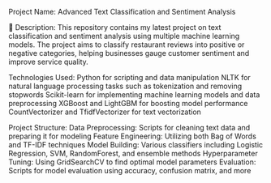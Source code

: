 Project Name: Advanced Text Classification and Sentiment Analysis

📝 Description: This repository contains my latest project on text classification and sentiment analysis using multiple machine learning models. The project aims to classify restaurant reviews into positive or negative categories, helping businesses gauge customer sentiment and improve service quality.

Technologies Used:
Python for scripting and data manipulation
NLTK for natural language processing tasks such as tokenization and removing stopwords
Scikit-learn for implementing machine learning models and data preprocessing
XGBoost and LightGBM for boosting model performance
CountVectorizer and TfidfVectorizer for text vectorization

Project Structure:
Data Preprocessing: Scripts for cleaning text data and preparing it for modeling
Feature Engineering: Utilizing both Bag of Words and TF-IDF techniques
Model Building: Various classifiers including Logistic Regression, SVM, RandomForest, and ensemble methods
Hyperparameter Tuning: Using GridSearchCV to find optimal model parameters
Evaluation: Scripts for model evaluation using accuracy, confusion matrix, and more
